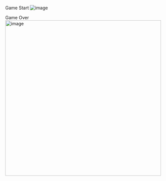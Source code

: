 Game Start
![image](https://github.com/user-attachments/assets/d4e194bf-01e2-42af-b497-4b8acff02073)


Game Over
<img width="492" alt="image" src="https://github.com/user-attachments/assets/f77628f9-3486-4a10-9085-0b5d136c4872">

